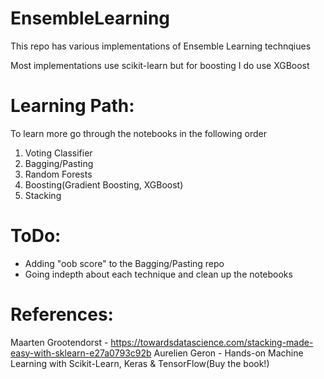 # EnsembleLearning
This repo has various implementations of Ensemble Learning technqiues

Most implementations use scikit-learn but for boosting I do use XGBoost

# Learning Path:
To learn more go through the notebooks in the following order
1. Voting Classifier
2. Bagging/Pasting
3. Random Forests
4. Boosting(Gradient Boosting, XGBoost)
5. Stacking


# ToDo:
* Adding "oob score" to the Bagging/Pasting repo
* Going indepth about each technique and clean up the notebooks

# References:
Maarten Grootendorst - https://towardsdatascience.com/stacking-made-easy-with-sklearn-e27a0793c92b
Aurelien Geron - Hands-on Machine Learning with Scikit-Learn, Keras & TensorFlow(Buy the book!)
